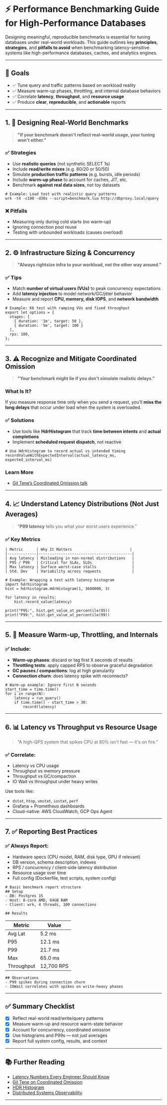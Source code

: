 # ⚡ Performance Benchmarking Guide for High-Performance Databases

Designing meaningful, reproducible benchmarks is essential for tuning databases under real-world workloads. This guide outlines key **principles**, **strategies**, and **pitfalls to avoid** when benchmarking latency-sensitive systems like high-performance databases, caches, and analytics engines.

---

## 🎯 Goals

- ✅ Tune query and traffic patterns based on workload reality
- ✅ Measure warm-up phases, throttling, and internal database behaviors
- ✅ Correlate **latency**, **throughput**, and **resource usage**
- ✅ Produce **clear**, **reproducible**, and **actionable** reports

---

## 1. 🧪 Designing Real-World Benchmarks

> **"If your benchmark doesn't reflect real-world usage, your tuning won't either."**

### ✅ Strategies
- Use **realistic queries** (not synthetic SELECT 1s)
- Include **read/write mixes** (e.g. 80/20 or 50/50)
- Simulate **production traffic patterns** (e.g. bursts, idle periods)
- Include **warm-up phase** to account for caches, JIT, etc.
- Benchmark **against real data sizes**, not toy datasets

```
# Example: Load test with realistic query patterns
wrk -t4 -c100 -d30s --script=benchmark.lua http://dbproxy.local/query
```

### ❌ Pitfalls
- Measuring only during cold starts (no warm-up)
- Ignoring connection pool reuse
- Testing with unbounded workloads (causes overload)

---

## 2. ⚙️ Infrastructure Sizing & Concurrency

> **"Always rightsize infra to your workload, not the other way around."**

### ✅ Tips
- Match **number of virtual users (VUs)** to peak concurrency expectations
- Add **latency injection** to model network/GC/jitter behavior
- Measure and report **CPU, memory, disk IOPS**, and **network bandwidth**

```
# Example: K6 test with ramping VUs and fixed throughput
export let options = {
  stages: [
    { duration: '1m', target: 50 },
    { duration: '5m', target: 100 }
  ],
  rps: 100,
};
```

---

## 3. ⚠️ Recognize and Mitigate Coordinated Omission

> **"Your benchmark might lie if you don’t simulate realistic delays."**

### What Is It?
If you measure response time only when you send a request, you’ll **miss the long delays** that occur under load when the system is overloaded.

### ✅ Solutions
- Use tools like **HdrHistogram** that track **time between intents** and **actual completions**
- Implement **scheduled request dispatch**, not reactive

```
# Use HdrHistogram to record actual vs intended timing
recordValueWithExpectedInterval(actual_latency_ms, expected_interval_ms)
```

### Learn More
- [Gil Tene’s Coordinated Omission talk](https://www.infoq.com/presentations/latency-response-time/)

---

## 4. 📈 Understand Latency Distributions (Not Just Averages)

> “**P99 latency** tells you what your worst users experience.”

### ✅ Key Metrics
```
| Metric      | Why It Matters                          |
|-------------|------------------------------------------|
| Avg latency | Misleading in non-normal distributions   |
| P95 / P99   | Critical for SLAs, SLOs                  |
| Max latency | Surface worst-case stalls                |
| Std. Dev    | Variability across requests              |
```
```
# Example: Wrapping a test with latency histogram
import hdrhistogram
hist = hdrhistogram.HdrHistogram(1, 3600000, 3)

for latency in results:
    hist.record_value(latency)

print("P95:", hist.get_value_at_percentile(95))
print("P99:", hist.get_value_at_percentile(99))
```

---

## 5. 🔄 Measure Warm-up, Throttling, and Internals

### ✅ Include:
- **Warm-up phases**: discard or tag first X seconds of results
- **Throttling tests**: apply capped RPS to observe graceful degradation
- **GC pauses / compactions**: log at high granularity
- **Connection churn**: does latency spike with reconnects?

```
# Warm-up example: Ignore first N seconds
start_time = time.time()
for i in range(N):
    latency = run_query()
    if time.time() - start_time > 30:
        record(latency)
```

---

## 6. 📊 Latency vs Throughput vs Resource Usage

> “A high-QPS system that spikes CPU at 80% isn't fast — it's on fire.”

### ✅ Correlate:
- Latency vs CPU usage
- Throughput vs memory pressure
- Throughput vs GC/compaction
- IO Wait vs throughput under heavy writes

Use tools like:
- `dstat`, `htop`, `vmstat`, `iostat`, `perf`
- Grafana + Prometheus dashboards
- Cloud-native: AWS CloudWatch, GCP Ops Agent

---

## 7. ✅ Reporting Best Practices

### ✅ Always Report:
- Hardware specs (CPU model, RAM, disk type, GPU if relevant)
- DB version, schema description, indexes
- RPS / concurrency / client-side latency distribution
- Resource usage over time
- Full config (Dockerfile, test scripts, system config)

```
# Basic benchmark report structure
## Setup
- DB: Postgres 15
- Host: 8-core AMD, 64GB RAM
- Client: wrk, 4 threads, 100 connections

## Results
```
| Metric    | Value      |
|-----------|------------|
| Avg Lat   | 5.2 ms     |
| P95       | 12.1 ms    |
| P99       | 21.7 ms    |
| Max       | 65.0 ms    |
| Throughput| 12,700 RPS |
```
## Observations
- P99 spikes during connection churn
- IOWait correlates with spikes on write-heavy phases
```

---

## ✅ Summary Checklist

- [x] Reflect real-world read/write/query patterns
- [x] Measure warm-up and resource warm-state behavior
- [x] Account for concurrency, coordinated omission
- [x] Use histograms and P99s — not just averages
- [x] Report full system config, results, and context

---

## 📚 Further Reading

- [Latency Numbers Every Engineer Should Know](https://people.eecs.berkeley.edu/~rcs/research/interactive_latency.html)
- [Gil Tene on Coordinated Omission](https://www.infoq.com/presentations/latency-response-time/)
- [HDR Histogram](https://hdrhistogram.github.io/HdrHistogram/)
- [Distributed Systems Observability](https://www.oreilly.com/library/view/distributed-systems-observability/9781492033431/)

---

